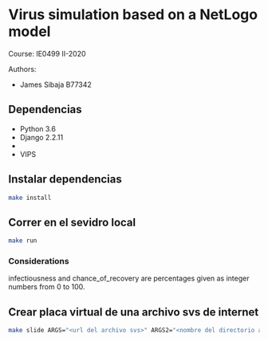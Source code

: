 # Virus simulation based on a NetLogo model 

Course: IE0499 II-2020

Authors: 
- James Sibaja B77342

## Dependencias
- Python 3.6
- Django 2.2.11
- 
- VIPS


## Instalar dependencias

```bash
make install
```

## Correr en el sevidro local 

```bash
make run
```
### Considerations 

infectiousness and chance_of_recovery are percentages given as integer numbers from 0 to 100. 

## Crear placa virtual de una archivo svs de internet 

```bash
make slide ARGS="<url del archivo svs>" ARGS2="<nombre del directorio a crear>"
```
